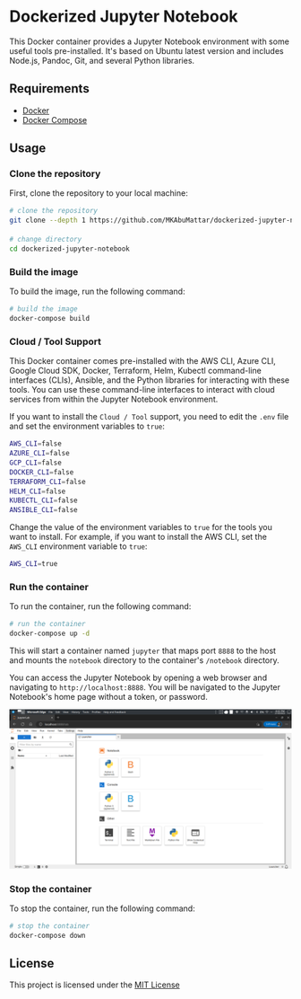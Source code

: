 # Dockerized Jupyter Notebook

This Docker container provides a Jupyter Notebook environment with some useful tools pre-installed. It's based on Ubuntu latest version and includes Node.js, Pandoc, Git, and several Python libraries.

## Requirements

- [Docker](https://www.docker.com/)
- [Docker Compose](https://docs.docker.com/compose/)

## Usage

### Clone the repository

First, clone the repository to your local machine:

```bash
# clone the repository
git clone --depth 1 https://github.com/MKAbuMattar/dockerized-jupyter-notebook.git

# change directory
cd dockerized-jupyter-notebook
```

### Build the image

To build the image, run the following command:

```bash
# build the image
docker-compose build
```

### Cloud / Tool Support

This Docker container comes pre-installed with the AWS CLI, Azure CLI, Google Cloud SDK, Docker, Terraform, Helm, Kubectl command-line interfaces (CLIs), Ansible, and the Python libraries for interacting with these tools. You can use these command-line interfaces to interact with cloud services from within the Jupyter Notebook environment.

If you want to install the `Cloud / Tool` support, you need to edit the `.env` file and set the environment variables to `true`:

```bash
AWS_CLI=false
AZURE_CLI=false
GCP_CLI=false
DOCKER_CLI=false
TERRAFORM_CLI=false
HELM_CLI=false
KUBECTL_CLI=false
ANSIBLE_CLI=false
```

Change the value of the environment variables to `true` for the tools you want to install. For example, if you want to install the AWS CLI, set the `AWS_CLI` environment variable to `true`:

```bash
AWS_CLI=true
```

### Run the container

To run the container, run the following command:

```bash
# run the container
docker-compose up -d
```

This will start a container named `jupyter` that maps port `8888` to the host and mounts the `notebook` directory to the container's `/notebook` directory.

You can access the Jupyter Notebook by opening a web browser and navigating to `http://localhost:8888`. You will be navigated to the Jupyter Notebook's home page without a token, or password.

![Jupyter Notebook Home Page](./assets/jupyter-notebook-home-page.png)

### Stop the container

To stop the container, run the following command:

```bash
# stop the container
docker-compose down
```

## License

This project is licensed under the [MIT License](LICENSE)
